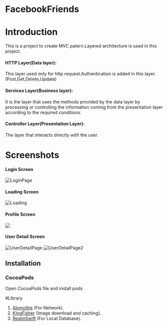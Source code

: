 # FacebookFriends
# Introduction

This is a project  to create MVC patern.Layered architecture is used in this project.

#### HTTP Layer(Data layer):
This  layer used only for  http request.Authentication is added in this layer. (Post,Get,Delete,Update)
#### Services Layer(Business layer):
It is the layer that uses the methods provided by the data layer by processing or controlling the information coming from the presentation layer according to the required conditions.
#### Controller Layer(Presentation Layer):
The layer that interacts directly with the user.
 

# Screenshots

#### Login Screen
![LoginPage](https://user-images.githubusercontent.com/43500888/75633601-4469a980-5c17-11ea-8250-4fe0ae64e6e6.jpeg)
#### Loading Screen
![Loading](https://user-images.githubusercontent.com/43500888/75633639-c1951e80-5c17-11ea-8b1b-be4f91ec5fdb.jpeg)
#### Profile Screen
![](https://user-images.githubusercontent.com/43500888/75633645-db366600-5c17-11ea-9482-0e4e0e14463d.jpeg)
#### User Detail Screen
![UserDetailPage](https://user-images.githubusercontent.com/43500888/75633680-16d13000-5c18-11ea-8329-c45846cc3f96.jpeg)
![UserDetailPage2](https://user-images.githubusercontent.com/43500888/75633685-26507900-5c18-11ea-89bb-08a44e3f4404.jpeg)





## Installation

### CocoaPods
 Open  CocoaPods file and  install pods

#Library
1. [Alomofire](https://github.com/Alamofire/Alamofire) (For Network).
2. [KingFisher](https://github.com/onevcat/Kingfisher) (Image download and caching).
3. [RealmSwift](https://realm.io/docs/swift/latest/) (For Local Database).
